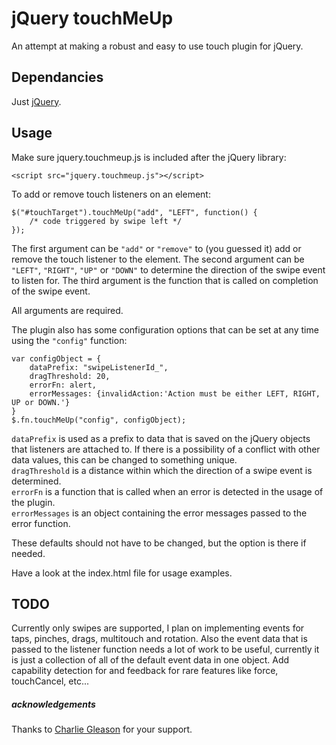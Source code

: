 # jQuery touchMeUp #

An attempt at making a robust and easy to use touch plugin for jQuery.

## Dependancies ##

Just [jQuery](http://jquery.com/).

## Usage ##

Make sure jquery.touchmeup.js is included after the jQuery library:

  <script src="//ajax.googleapis.com/ajax/libs/jquery/1.7.1/jquery.min.js"></script>
	<script src="jquery.touchmeup.js"></script>

To add or remove touch listeners on an element:

	$("#touchTarget").touchMeUp("add", "LEFT", function() {
		/* code triggered by swipe left */
	});

The first argument can be `"add"` or `"remove"` to (you guessed it) add or remove the touch listener to the element.
The second argument can be `"LEFT"`, `"RIGHT"`, `"UP"` or `"DOWN"` to determine the direction of the swipe event to listen for.
The third argument is the function that is called on completion of the swipe event.

All arguments are required.

The plugin also has some configuration options that can be set at any time using the `"config"` function:

	var configObject = {
		dataPrefix: "swipeListenerId_",
		dragThreshold: 20,
		errorFn: alert,
		errorMessages: {invalidAction:'Action must be either LEFT, RIGHT, UP or DOWN.'}
	}
	$.fn.touchMeUp("config", configObject);

`dataPrefix` is used as a prefix to data that is saved on the jQuery objects that listeners are attached to. If there is a possibility of a conflict with other data values, this can be changed to something unique.  
`dragThreshold` is a distance within which the direction of a swipe event is determined.  
`errorFn` is a function that is called when an error is detected in the usage of the plugin.  
`errorMessages` is an object containing the error messages passed to the error function.  

These defaults should not have to be changed, but the option is there if needed.

Have a look at the index.html file for usage examples.

## TODO ##

Currently only swipes are supported, I plan on implementing events for taps, pinches, drags, multitouch and rotation. Also the event data that is passed to the listener function needs a lot of work to be useful, currently it is just a collection of all of the default event data in one object.
Add capability detection for and feedback for rare features like force, touchCancel, etc...

##### acknowledgements #####
Thanks to [Charlie Gleason](https://github.com/superhighfives) for your support.